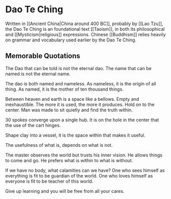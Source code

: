# Dao Te Ching
Written in [[Ancient China|China around 400 BC]], probably by [[Lao Tzu]], the Dao Te Ching is an foundational text [[Taoism]], in both its philosophical and [[Mysticism|religious]] expressions. Chinese [[Buddhism]] relies heavily on grammar and vocabulary used earlier by the Dao Te Ching.

## Memorable Quotations
The Dao that can be told is not the eternal dao. The name that can be named is not the eternal name.  
  
The dao is both named and nameless. As nameless, it is the origin of all thing. As named, it is the mother of ten thousand things.  
  
Between heaven and earth is a space like a bellows. Empty and inexhaustible. The more it is used, the more it produces. Hold on to the center. Man was made to sit quietly and find the truth within.  
  
30 spokes converge upon a single hub. It is on the hole in the center that the use of the cart hinges.  
  
Shape clay into a vessel, it is the space within that makes it useful.
  
The usefulness of what is, depends on what is not.  
  
The master observes the world but trusts his inner vision. He allows things to come and go. He prefers what is within to what is without.  
  
If we have no body, what calamities can we have? One who sees himself as everything is fit to be guardian of the world. One who loves himself as everyone is fit to be teacher of this world.  
  
Give up learning and you will be free from all your cares.